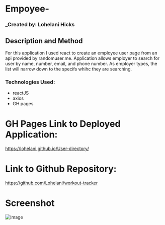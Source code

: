 # Empoyee-

### _Created by: Lohelani Hicks


## Description and Method

For this application I used react to create an employee user page from an api provided by randomuser.me. Application allows employer to search for user by name, number, email, and phone number. As employer types, the list will narrow down to the specifs whihc they are searching. 

### Technologies Used:
* reactJS
* axios
* GH pages

# GH Pages Link to Deployed Application:

https://lohelani.github.io/User-directory/

 # Link to Github Repository:

https://github.com/Lohelani/workout-tracker

# Screenshot

![image](https://user-images.githubusercontent.com/70550481/104815100-8f18f380-57e0-11eb-8b99-86719fdaca5e.png)

